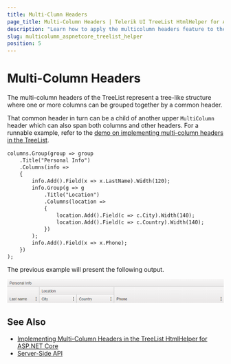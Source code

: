 ```yaml
---
title: Multi-Clumn Headers
page_title: Multi-Column Headers | Telerik UI TreeList HtmlHelper for ASP.NET Core
description: "Learn how to apply the multicolumn headers feature to the Telerik UI TreeList HtmlHelper for ASP.NET Core."
slug: multicolumn_aspnetcore_treelist_helper
position: 5
---
```


# Multi-Column Headers

The multi-column headers of the TreeList represent a tree-like structure where one or more columns can be grouped together by a common header.

That common header in turn can be a child of another upper `MultiColumn` header which can also span both columns and other headers. For a runnable example, refer to the [demo on implementing multi-column headers in the TreeList](https://demos.telerik.com/aspnet-core/treelist/multicolumnheaders).

    columns.Group(group => group
        .Title("Personal Info")
        .Columns(info =>
        {
            info.Add().Field(x => x.LastName).Width(120);
            info.Group(g => g
                .Title("Location")
                .Columns(location =>
                {
                    location.Add().Field(c => c.City).Width(140);
                    location.Add().Field(c => c.Country).Width(140);
                })
            );
            info.Add().Field(x => x.Phone);
        })
    );

The previous example will present the following output.

![TreeList multi-column headers](images/treelist-multicolumn-headers.png)

## See Also

* [Implementing Multi-Column Headers in the TreeList HtmlHelper for ASP.NET Core](https://demos.telerik.com/aspnet-core/treelist/multicolumnheaders)
* [Server-Side API](/api/treelist)
